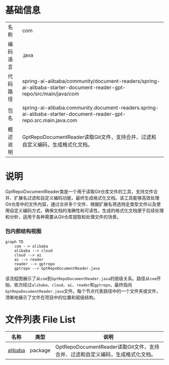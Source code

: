 # 基础信息

|      |      |
|------|------|
| 名称 | com |
| 编码语言 | .java |
| 代码路径 | spring-ai-alibaba/community/document-readers/spring-ai-alibaba-starter-document-reader-gpt-repo/src/main/java/com |
| 包名 | spring-ai-alibaba.community.document-readers.spring-ai-alibaba-starter-document-reader-gpt-repo.src.main.java.com |
| 概述说明 | GptRepoDocumentReader读取Git文件，支持合并、过滤和自定义编码，生成格式化文档。 |

# 说明

GptRepoDocumentReader类是一个用于读取Git仓库文件的工具，支持文件合并、扩展名过滤和自定义编码功能，最终生成格式化文档。该工具能够高效处理Git仓库中的文件内容，通过合并多个文件、根据扩展名筛选特定类型文件以及使用自定义编码方式，确保文档的准确性和可读性。生成的格式化文档便于后续处理和分析，适用于各种需要从Git仓库提取和处理文件的场景。


### 包内部结构视图

```mermaid
graph TD
    com --> alibaba
    alibaba --> cloud
    cloud --> ai
    ai --> reader
    reader --> gptrepo
    gptrepo --> GptRepoDocumentReader.java
```

该流程图展示了从`com`到`GptRepoDocumentReader.java`的层级关系。路径从`com`开始，依次经过`alibaba`、`cloud`、`ai`、`reader`和`gptrepo`，最终指向`GptRepoDocumentReader.java`文件。每个节点代表路径中的一个文件夹或文件，清晰地展示了文件在项目中的位置和层级结构。

# 文件列表 File List

| 名称   | 类型  | 说明 |
|-------|------|-------------|
| [alibaba](alibaba/_module.md) | package | GptRepoDocumentReader读取Git文件，支持合并、过滤和自定义编码，生成格式化文档。 |


